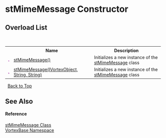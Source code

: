 # stMimeMessage Constructor 
 


## Overload List
&nbsp;<table><tr><th></th><th>Name</th><th>Description</th></tr><tr><td>![Public method](media/pubmethod.gif "Public method")</td><td><a href="M_VortexBase_stMimeMessage__ctor.md">stMimeMessage()</a></td><td>
Initializes a new instance of the <a href="T_VortexBase_stMimeMessage.md">stMimeMessage</a> class</td></tr><tr><td>![Public method](media/pubmethod.gif "Public method")</td><td><a href="M_VortexBase_stMimeMessage__ctor_1.md">stMimeMessage(IVortexObject, String, String)</a></td><td>
Initializes a new instance of the <a href="T_VortexBase_stMimeMessage.md">stMimeMessage</a> class</td></tr></table>&nbsp;
<a href="#stmimemessage-constructor">Back to Top</a>

## See Also


#### Reference
<a href="T_VortexBase_stMimeMessage.md">stMimeMessage Class</a><br /><a href="N_VortexBase.md">VortexBase Namespace</a><br />